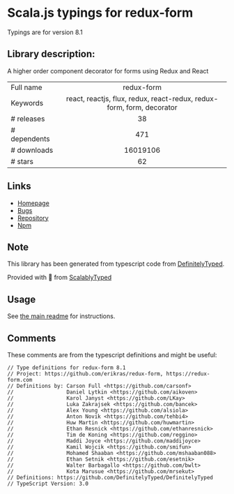 
# Scala.js typings for redux-form

Typings are for version 8.1

## Library description:
A higher order component decorator for forms using Redux and React

|                    |                 |
| ------------------ | :-------------: |
| Full name          | redux-form |
| Keywords           | react, reactjs, flux, redux, react-redux, redux-form, form, decorator |
| # releases         | 38 |
| # dependents       | 471 |
| # downloads        | 16019106 |
| # stars            | 62 |

## Links
- [Homepage](https://redux-form.com/)
- [Bugs](https://github.com/erikras/redux-form/issues)
- [Repository](https://github.com/erikras/redux-form)
- [Npm](https://www.npmjs.com/package/redux-form)
    


## Note
This library has been generated from typescript code from [DefinitelyTyped](https://definitelytyped.org).

Provided with :purple_heart: from [ScalablyTyped](https://github.com/oyvindberg/ScalablyTyped)

## Usage
See [the main readme](../../readme.md) for instructions.

## Comments

These comments are from the typescript definitions and might be useful:
```
// Type definitions for redux-form 8.1
// Project: https://github.com/erikras/redux-form, https://redux-form.com
// Definitions by: Carson Full <https://github.com/carsonf>
//                 Daniel Lytkin <https://github.com/aikoven>
//                 Karol Janyst <https://github.com/LKay>
//                 Luka Zakrajsek <https://github.com/bancek>
//                 Alex Young <https://github.com/alsiola>
//                 Anton Novik <https://github.com/tehbi4>
//                 Huw Martin <https://github.com/huwmartin>
//                 Ethan Resnick <https://github.com/ethanresnick>
//                 Tim de Koning <https://github.com/reggino>
//                 Maddi Joyce <https://github.com/maddijoyce>
//                 Kamil Wojcik <https://github.com/smifun>
//                 Mohamed Shaaban <https://github.com/mshaaban088>
//                 Ethan Setnik <https://github.com/esetnik>
//                 Walter Barbagallo <https://github.com/bwlt>
//                 Kota Marusue <https://github.com/mrsekut>
// Definitions: https://github.com/DefinitelyTyped/DefinitelyTyped
// TypeScript Version: 3.0

```

